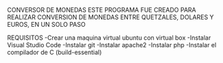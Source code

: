 CONVERSOR DE MONEDAS
ESTE PROGRAMA FUE CREADO PARA REALIZAR CONVERSION DE MONEDAS ENTRE QUETZALES, DOLARES Y EUROS, EN UN SOLO PASO

REQUISITOS
-Crear una maquina virtual ubuntu con virtual box
-Instalar Visual Studio Code
-Instalar git
-Instalar apache2
-Instalar php
-Instalar el compilador de C (build-essential)
